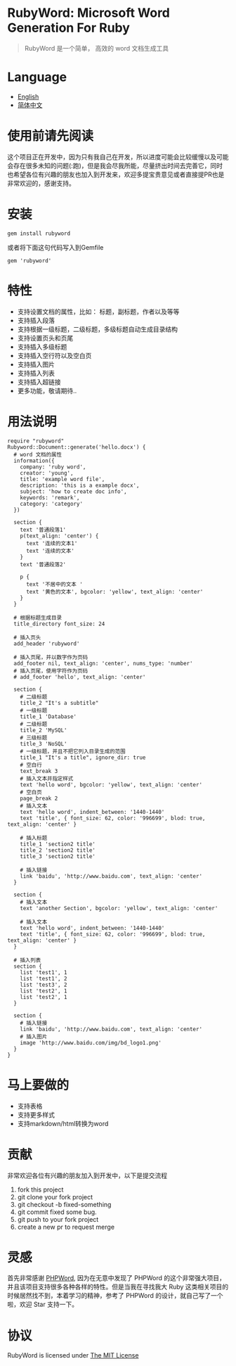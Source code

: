 # RubyWord: Microsoft Word Generation For Ruby
> RubyWord 是一个简单， 高效的 word 文档生成工具

# Language
* [English](README.md)
* [简体中文](README.cn.md)

# 使用前请先阅读
这个项目正在开发中，因为只有我自己在开发，所以进度可能会比较缓慢以及可能会存在很多未知的问题(:跑)，但是我会尽我所能，尽量挤出时间去完善它，同时也希望各位有兴趣的朋友也加入到开发来，欢迎多提宝贵意见或者直接提PR也是非常欢迎的，感谢支持。

# 安装
```
gem install rubyword
```
或者将下面这句代码写入到Gemfile
```
gem 'rubyword'
```
# 特性
+ 支持设置文档的属性，比如： 标题，副标题，作者以及等等
+ 支持插入段落
+ 支持根据一级标题，二级标题，多级标题自动生成目录结构
+ 支持设置页头和页尾
+ 支持插入多级标题
+ 支持插入空行符以及空白页
+ 支持插入图片
+ 支持插入列表
+ 支持插入超链接
+ 更多功能，敬请期待..

# 用法说明
```
require "rubyword"
Rubyword::Document::generate('hello.docx') {
  # word 文档的属性
  information({
    company: 'ruby word',
    creator: 'young',
    title: 'example word file',
    description: 'this is a example docx',
    subject: 'how to create doc info',
    keywords: 'remark',
    category: 'category'
  })
  
  section {
    text '普通段落1'
    p(text_align: 'center') {
      text '连续的文本1'
      text '连续的文本'
    }
    text '普通段落2'

    p {
      text '不居中的文本 '
      text '黄色的文本', bgcolor: 'yellow', text_align: 'center'
    }
  }

  # 根据标题生成目录
  title_directory font_size: 24

  # 插入页头
  add_header 'rubyword'

  # 插入页尾，并以数字作为页码
  add_footer nil, text_align: 'center', nums_type: 'number'
  # 插入页尾，使用字符作为页码
  # add_footer 'hello', text_align: 'center'

  section {
    # 二级标题
    title_2 "It's a subtitle"
    # 一级标题
    title_1 'Database'
    # 二级标题
    title_2 'MySQL'
    # 三级标题
    title_3 'NoSQL'
    # 一级标题，并且不把它列入目录生成的范围
    title_1 "It's a title", ignore_dir: true 
    # 空白行
    text_break 3
    # 插入文本并指定样式
    text 'hello word', bgcolor: 'yellow', text_align: 'center'
    # 空白页
    page_break 2
    # 插入文本
    text 'hello word', indent_between: '1440-1440'
    text 'title', { font_size: 62, color: '996699', blod: true, text_align: 'center' }

    # 插入标题
    title_1 'section2 title'
    title_2 'section2 title'
    title_3 'section2 title'

    # 插入链接
    link 'baidu', 'http://www.baidu.com', text_align: 'center'
  }

  section {
    # 插入文本
    text 'another Section', bgcolor: 'yellow', text_align: 'center'

    # 插入文本
    text 'hello word', indent_between: '1440-1440'
    text 'title', { font_size: 62, color: '996699', blod: true, text_align: 'center' }
  }

  # 插入列表
  section {
    list 'test1', 1
    list 'test1', 2
    list 'test3', 2
    list 'test2', 1
    list 'test2', 1
  }

  section {
    # 插入链接
    link 'baidu', 'http://www.baidu.com', text_align: 'center'
    # 插入图片
    image 'http://www.baidu.com/img/bd_logo1.png'
  }
}
```

# 马上要做的
+ 支持表格
+ 支持更多样式
+ 支持markdown/html转换为word

# 贡献
非常欢迎各位有兴趣的朋友加入到开发中，以下是提交流程
1. fork this project
2. git clone your fork project
3. git checkout -b fixed-something
4. git commit fixed some bug.
5. git push to your fork project
6. create a new pr to request merge

# 灵感
首先非常感谢 [PHPWord](https://github.com/PHPOffice/PHPWord), 因为在无意中发现了 PHPWord 的这个非常强大项目， 并且该项目支持很多各种各样的特性。但是当我在寻找我大 Ruby 这类相关项目的时候居然找不到，本着学习的精神，参考了 PHPWord 的设计，就自己写了一个啦，欢迎 Star 支持一下。

# 协议
RubyWord is licensed under [The MIT License](LICENSE)